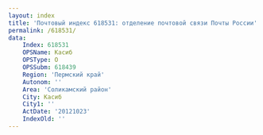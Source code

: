 ```yaml
---
layout: index
title: 'Почтовый индекс 618531: отделение почтовой связи Почты России'
permalink: /618531/
data:
    Index: 618531
    OPSName: Касиб
    OPSType: О
    OPSSubm: 618439
    Region: 'Пермский край'
    Autonom: ''
    Area: 'Соликамский район'
    City: Касиб
    City1: ''
    ActDate: '20121023'
    IndexOld: ''
---
```


